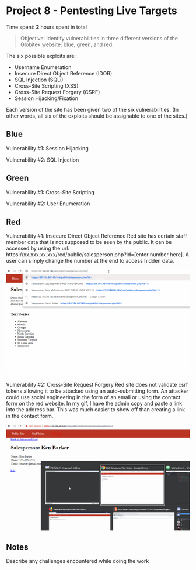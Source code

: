 # Project 8 - Pentesting Live Targets

Time spent: **2** hours spent in total

> Objective: Identify vulnerabilities in three different versions of the Globitek website: blue, green, and red.

The six possible exploits are:
* Username Enumeration
* Insecure Direct Object Reference (IDOR)
* SQL Injection (SQLi)
* Cross-Site Scripting (XSS)
* Cross-Site Request Forgery (CSRF)
* Session Hijacking/Fixation

Each version of the site has been given two of the six vulnerabilities. (In other words, all six of the exploits should be assignable to one of the sites.)

## Blue

Vulnerability #1: Session Hijacking

Vulnerability #2: SQL Injection


## Green

Vulnerability #1: Cross-Site Scripting

Vulnerability #2: User Enumeration


## Red

Vulnerability #1: Insecure Direct Object Reference
Red site has certain staff member data that is not supposed to be seen by the public. It can be accessed by using the url: https://<span></span>xx.xxx.xx.xxx/red/public/salesperson.php?id=[enter number here]. A user can simply change the number at the end to access hidden data.

  <img src="https://github.com/jesse-ables/CodepathWeek8/blob/master/IDOR.gif" width="800">

Vulnerability #2: Cross-Site Request Forgery
Red site does not validate csrf tokens allowing it to be attacked using an auto-submitting form. An attacker could use social engineering in the form of an email or using the contact form on the red website. In my gif, I have the admin copy and paste a link into the address bar. This was much easier to show off than creating a link in the contact form.

  <img src="https://github.com/jesse-ables/CodepathWeek8/blob/master/forgery.gif" width="800">


## Notes

Describe any challenges encountered while doing the work
